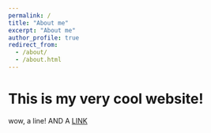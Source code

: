 ```yaml
---
permalink: /
title: "About me"
excerpt: "About me"
author_profile: true
redirect_from: 
  - /about/
  - /about.html
---
```


This is my very cool website!
============================
wow, a line! AND A [LINK](https://github.com/academicpages/academicpages.github.io)
